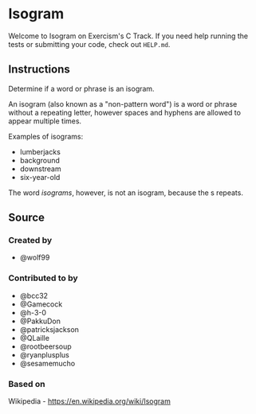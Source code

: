 # Isogram

Welcome to Isogram on Exercism's C Track.
If you need help running the tests or submitting your code, check out `HELP.md`.

## Instructions

Determine if a word or phrase is an isogram.

An isogram (also known as a "non-pattern word") is a word or phrase without a repeating letter, however spaces and hyphens are allowed to appear multiple times.

Examples of isograms:

- lumberjacks
- background
- downstream
- six-year-old

The word *isograms*, however, is not an isogram, because the s repeats.

## Source

### Created by

- @wolf99

### Contributed to by

- @bcc32
- @Gamecock
- @h-3-0
- @PakkuDon
- @patricksjackson
- @QLaille
- @rootbeersoup
- @ryanplusplus
- @sesamemucho

### Based on

Wikipedia - https://en.wikipedia.org/wiki/Isogram